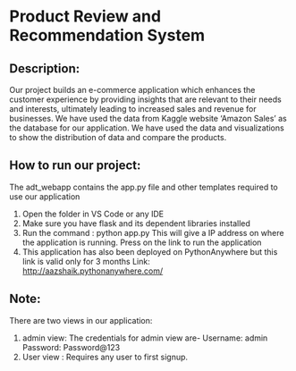 # Product Review and Recommendation System

## Description:
Our project builds an e-commerce application which enhances the customer experience by providing insights that are relevant to their needs and interests, ultimately leading to increased sales and revenue for businesses. We have used the data from Kaggle website ‘Amazon Sales’ as the database for our application. We have used the data and visualizations to show the distribution of data and compare the products.

## How to run our project:
The adt_webapp contains the app.py file and other templates required to use our application
1. Open the folder in VS Code or any IDE
2. Make sure you have flask and its dependent libraries installed
3. Run the command : python app.py
This will give a IP address on where the application is running. Press on the link to run the application
4. This application has also been deployed on PythonAnywhere but this link is valid only for 3 months
Link: http://aazshaik.pythonanywhere.com/

## Note:
There are two views in our application:
1. admin view: The credentials for admin view are-
Username: admin
Password: Password@123
2. User view : Requires any user to first signup.
